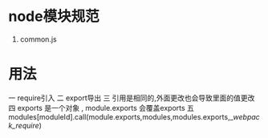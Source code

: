 <!--
 * @Author: youjiaqi421 2430284055@qq.com
 * @Date: 2022-07-22 11:30:45
 * @LastEditors: youjiaqi421 2430284055@qq.com
 * @LastEditTime: 2022-07-22 16:20:10
 * @FilePath: /Node/node/node/02-node模块规范/模块规范.md
 * @Description: 这是默认设置,请设置`customMade`, 打开koroFileHeader查看配置 进行设置: https://github.com/OBKoro1/koro1FileHeader/wiki/%E9%85%8D%E7%BD%AE
-->
# node模块规范

1. common.js

# 用法

一  require引入
二  export导出
三  引用是相同的,外面更改也会导致里面的值更改
四  exports 是一个对象 , module.exports  会覆盖exports
五  modules[moduleId].call(module.exports,modules,modules.exports,__webpack_require_)
